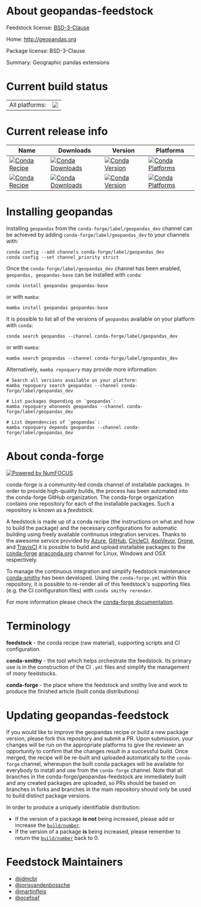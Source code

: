 About geopandas-feedstock
=========================

Feedstock license: [BSD-3-Clause](https://github.com/conda-forge/geopandas-feedstock/blob/main/LICENSE.txt)

Home: http://geopandas.org

Package license: BSD-3-Clause

Summary: Geographic pandas extensions

Current build status
====================


<table><tr><td>All platforms:</td>
    <td>
      <a href="https://dev.azure.com/conda-forge/feedstock-builds/_build/latest?definitionId=3926&branchName=main">
        <img src="https://dev.azure.com/conda-forge/feedstock-builds/_apis/build/status/geopandas-feedstock?branchName=main">
      </a>
    </td>
  </tr>
</table>

Current release info
====================

| Name | Downloads | Version | Platforms |
| --- | --- | --- | --- |
| [![Conda Recipe](https://img.shields.io/badge/recipe-geopandas-green.svg)](https://anaconda.org/conda-forge/geopandas) | [![Conda Downloads](https://img.shields.io/conda/dn/conda-forge/geopandas.svg)](https://anaconda.org/conda-forge/geopandas) | [![Conda Version](https://img.shields.io/conda/vn/conda-forge/geopandas.svg)](https://anaconda.org/conda-forge/geopandas) | [![Conda Platforms](https://img.shields.io/conda/pn/conda-forge/geopandas.svg)](https://anaconda.org/conda-forge/geopandas) |
| [![Conda Recipe](https://img.shields.io/badge/recipe-geopandas--base-green.svg)](https://anaconda.org/conda-forge/geopandas-base) | [![Conda Downloads](https://img.shields.io/conda/dn/conda-forge/geopandas-base.svg)](https://anaconda.org/conda-forge/geopandas-base) | [![Conda Version](https://img.shields.io/conda/vn/conda-forge/geopandas-base.svg)](https://anaconda.org/conda-forge/geopandas-base) | [![Conda Platforms](https://img.shields.io/conda/pn/conda-forge/geopandas-base.svg)](https://anaconda.org/conda-forge/geopandas-base) |

Installing geopandas
====================

Installing `geopandas` from the `conda-forge/label/geopandas_dev` channel can be achieved by adding `conda-forge/label/geopandas_dev` to your channels with:

```
conda config --add channels conda-forge/label/geopandas_dev
conda config --set channel_priority strict
```

Once the `conda-forge/label/geopandas_dev` channel has been enabled, `geopandas, geopandas-base` can be installed with `conda`:

```
conda install geopandas geopandas-base
```

or with `mamba`:

```
mamba install geopandas geopandas-base
```

It is possible to list all of the versions of `geopandas` available on your platform with `conda`:

```
conda search geopandas --channel conda-forge/label/geopandas_dev
```

or with `mamba`:

```
mamba search geopandas --channel conda-forge/label/geopandas_dev
```

Alternatively, `mamba repoquery` may provide more information:

```
# Search all versions available on your platform:
mamba repoquery search geopandas --channel conda-forge/label/geopandas_dev

# List packages depending on `geopandas`:
mamba repoquery whoneeds geopandas --channel conda-forge/label/geopandas_dev

# List dependencies of `geopandas`:
mamba repoquery depends geopandas --channel conda-forge/label/geopandas_dev
```


About conda-forge
=================

[![Powered by
NumFOCUS](https://img.shields.io/badge/powered%20by-NumFOCUS-orange.svg?style=flat&colorA=E1523D&colorB=007D8A)](https://numfocus.org)

conda-forge is a community-led conda channel of installable packages.
In order to provide high-quality builds, the process has been automated into the
conda-forge GitHub organization. The conda-forge organization contains one repository
for each of the installable packages. Such a repository is known as a *feedstock*.

A feedstock is made up of a conda recipe (the instructions on what and how to build
the package) and the necessary configurations for automatic building using freely
available continuous integration services. Thanks to the awesome service provided by
[Azure](https://azure.microsoft.com/en-us/services/devops/), [GitHub](https://github.com/),
[CircleCI](https://circleci.com/), [AppVeyor](https://www.appveyor.com/),
[Drone](https://cloud.drone.io/welcome), and [TravisCI](https://travis-ci.com/)
it is possible to build and upload installable packages to the
[conda-forge](https://anaconda.org/conda-forge) [anaconda.org](https://anaconda.org/)
channel for Linux, Windows and OSX respectively.

To manage the continuous integration and simplify feedstock maintenance
[conda-smithy](https://github.com/conda-forge/conda-smithy) has been developed.
Using the ``conda-forge.yml`` within this repository, it is possible to re-render all of
this feedstock's supporting files (e.g. the CI configuration files) with ``conda smithy rerender``.

For more information please check the [conda-forge documentation](https://conda-forge.org/docs/).

Terminology
===========

**feedstock** - the conda recipe (raw material), supporting scripts and CI configuration.

**conda-smithy** - the tool which helps orchestrate the feedstock.
                   Its primary use is in the construction of the CI ``.yml`` files
                   and simplify the management of *many* feedstocks.

**conda-forge** - the place where the feedstock and smithy live and work to
                  produce the finished article (built conda distributions)


Updating geopandas-feedstock
============================

If you would like to improve the geopandas recipe or build a new
package version, please fork this repository and submit a PR. Upon submission,
your changes will be run on the appropriate platforms to give the reviewer an
opportunity to confirm that the changes result in a successful build. Once
merged, the recipe will be re-built and uploaded automatically to the
`conda-forge` channel, whereupon the built conda packages will be available for
everybody to install and use from the `conda-forge` channel.
Note that all branches in the conda-forge/geopandas-feedstock are
immediately built and any created packages are uploaded, so PRs should be based
on branches in forks and branches in the main repository should only be used to
build distinct package versions.

In order to produce a uniquely identifiable distribution:
 * If the version of a package **is not** being increased, please add or increase
   the [``build/number``](https://docs.conda.io/projects/conda-build/en/latest/resources/define-metadata.html#build-number-and-string).
 * If the version of a package **is** being increased, please remember to return
   the [``build/number``](https://docs.conda.io/projects/conda-build/en/latest/resources/define-metadata.html#build-number-and-string)
   back to 0.

Feedstock Maintainers
=====================

* [@jdmcbr](https://github.com/jdmcbr/)
* [@jorisvandenbossche](https://github.com/jorisvandenbossche/)
* [@martinfleis](https://github.com/martinfleis/)
* [@ocefpaf](https://github.com/ocefpaf/)

